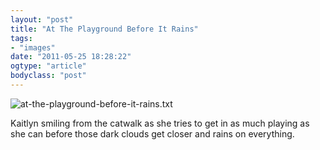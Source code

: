 ```yaml
---
layout: "post"
title: "At The Playground Before It Rains"
tags: 
- "images"
date: "2011-05-25 18:28:22"
ogtype: "article"
bodyclass: "post"
---
```


![at-the-playground-before-it-rains.txt](http://www.rogerstringer.com/wp-content/uploads/2011/05/iPhone-Capture.jpg)

Kaitlyn smiling from the catwalk as she tries to get in as much playing as she can before those dark clouds get closer and rains on everything.